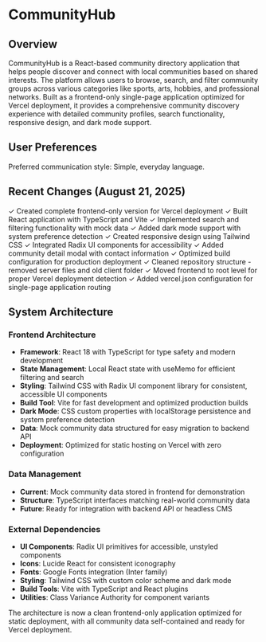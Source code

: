 # CommunityHub

## Overview

CommunityHub is a React-based community directory application that helps people discover and connect with local communities based on shared interests. The platform allows users to browse, search, and filter community groups across various categories like sports, arts, hobbies, and professional networks. Built as a frontend-only single-page application optimized for Vercel deployment, it provides a comprehensive community discovery experience with detailed community profiles, search functionality, responsive design, and dark mode support.

## User Preferences

Preferred communication style: Simple, everyday language.

## Recent Changes (August 21, 2025)

✓ Created complete frontend-only version for Vercel deployment
✓ Built React application with TypeScript and Vite
✓ Implemented search and filtering functionality with mock data
✓ Added dark mode support with system preference detection
✓ Created responsive design using Tailwind CSS
✓ Integrated Radix UI components for accessibility
✓ Added community detail modal with contact information
✓ Optimized build configuration for production deployment
✓ Cleaned repository structure - removed server files and old client folder
✓ Moved frontend to root level for proper Vercel deployment detection
✓ Added vercel.json configuration for single-page application routing

## System Architecture

### Frontend Architecture
- **Framework**: React 18 with TypeScript for type safety and modern development
- **State Management**: Local React state with useMemo for efficient filtering and search
- **Styling**: Tailwind CSS with Radix UI component library for consistent, accessible UI components
- **Build Tool**: Vite for fast development and optimized production builds
- **Dark Mode**: CSS custom properties with localStorage persistence and system preference detection
- **Data**: Mock community data structured for easy migration to backend API
- **Deployment**: Optimized for static hosting on Vercel with zero configuration

### Data Management
- **Current**: Mock community data stored in frontend for demonstration
- **Structure**: TypeScript interfaces matching real-world community data
- **Future**: Ready for integration with backend API or headless CMS

### External Dependencies
- **UI Components**: Radix UI primitives for accessible, unstyled components
- **Icons**: Lucide React for consistent iconography
- **Fonts**: Google Fonts integration (Inter family)
- **Styling**: Tailwind CSS with custom color scheme and dark mode
- **Build Tools**: Vite with TypeScript and React plugins
- **Utilities**: Class Variance Authority for component variants

The architecture is now a clean frontend-only application optimized for static deployment, with all community data self-contained and ready for Vercel deployment.